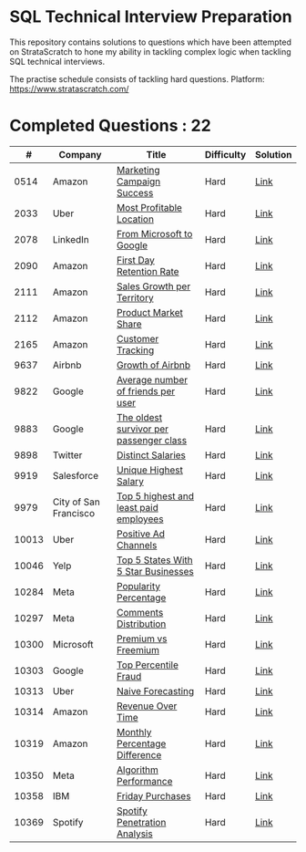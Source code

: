 # SQL Technical Interview Preparation

This repository contains solutions to questions which have been attempted on StrataScratch to hone my ability in tackling complex logic when tackling SQL technical interviews.

The practise schedule consists of tackling hard questions.
Platform: https://www.stratascratch.com/
# Completed Questions : 22

|  #  | Company |Title | Difficulty | Solution |   
| ----- | ------------- | ------------- | ------------- | ------------- |  
| 0514  | Amazon | [Marketing Campaign Success](https://platform.stratascratch.com/coding/514-marketing-campaign-success-advanced?code_type=3) | Hard | [Link](sql/514) |
| 2033 | Uber | [Most Profitable Location](https://platform.stratascratch.com/coding/2033-find-the-most-profitable-location?code_type=3) | Hard | [Link](sql/2033) |
| 2078 | LinkedIn | [From Microsoft to Google](https://platform.stratascratch.com/coding/2078-from-microsoft-to-google?code_type=3) | Hard | [Link](sql/2078) |
| 2090 | Amazon | [First Day Retention Rate](https://platform.stratascratch.com/coding/2090-first-day-retention-rate?code_type=3)  | Hard | [Link](sql/2090) |
| 2111 | Amazon | [Sales Growth per Territory](https://platform.stratascratch.com/coding/2111-sales-growth-per-territory?code_type=3) | Hard | [Link](sql/2111) |
| 2112 | Amazon | [Product Market Share](https://platform.stratascratch.com/coding/2112-product-market-share?code_type=3) | Hard | [Link](sql/2112) |
| 2165 | Amazon | [Customer Tracking](https://platform.stratascratch.com/coding/2136-customer-tracking?code_type=3) | Hard | [Link](sql/2165) |
| 9637 | Airbnb | [Growth of Airbnb](https://platform.stratascratch.com/coding/9637-growth-of-airbnb?code_type=3) | Hard | [Link](sql/9637) |
| 9822 | Google | [Average number of friends per user](https://platform.stratascratch.com/coding/9822-find-the-average-number-of-friends-a-user-has?code_type=3) | Hard | [Link](sql/9822) 
| 9883 | Google | [The oldest survivor per passenger class](https://platform.stratascratch.com/coding/9883-find-the-oldest-survivor-per-passenger-class?code_type=3) | Hard | [Link](sql/9883) |
| 9898 | Twitter | [Distinct Salaries](https://platform.stratascratch.com/coding/9898-unique-salaries?code_type=3) | Hard | [Link](sql/9898) |
| 9919 | Salesforce | [Unique Highest Salary](https://platform.stratascratch.com/coding/9919-unique-highest-salary?code_type=3) | Hard | [Link](sql/9919) |
| 9979 | City of San Francisco | [Top 5 highest and least paid employees](https://platform.stratascratch.com/coding/9979-find-the-top-5-highest-paid-and-top-5-least-paid-employees-in-2012?code_type=3) | Hard | [Link](sql/9979) |
| 10013 | Uber | [Positive Ad Channels](https://platform.stratascratch.com/coding/10013-positive-ad-channels?code_type=3) | Hard | [Link](sql/10013) |
| 10046 | Yelp | [Top 5 States With 5 Star Businesses](https://platform.stratascratch.com/coding/10046-top-5-states-with-5-star-businesses?code_type=3)| Hard | [Link](sql/10046) |
| 10284 | Meta | [Popularity Percentage](https://platform.stratascratch.com/coding/10284-popularity-percentage?code_type=3) | Hard | [Link](sql/10284) |
| 10297 | Meta | [Comments Distribution](https://platform.stratascratch.com/coding/10297-comments-distribution?code_type=3) | Hard | [Link](sql/10297) |
| 10300 | Microsoft  | [Premium vs Freemium](https://platform.stratascratch.com/coding/10300-premium-vs-freemium?code_type=3) | Hard | [Link](sql/10300) |
| 10303  | Google | [Top Percentile Fraud](https://platform.stratascratch.com/coding/10303-top-percentile-fraud?code_type=3)  | Hard | [Link](sql/10303) |
| 10313 | Uber | [Naive Forecasting](https://platform.stratascratch.com/coding/10313-naive-forecasting?code_type=3) | Hard | [Link](sql/10313) |
| 10314 | Amazon | [Revenue Over Time](https://platform.stratascratch.com/coding/10314-revenue-over-time?code_type=3) | Hard | [Link](sql/10314) |
| 10319 | Amazon | [Monthly Percentage Difference](https://platform.stratascratch.com/coding/10319-monthly-percentage-difference?code_type=3) | Hard | [Link](sql/10319) |
| 10350 | Meta | [Algorithm Performance](https://platform.stratascratch.com/coding/10350-algorithm-performance?code_type=3) | Hard | [Link](sql/10350) |
| 10358 | IBM | [Friday Purchases](https://platform.stratascratch.com/coding/10358-friday-purchases?code_type=3) | Hard | [Link](sql/10358) |
| 10369 | Spotify | [Spotify Penetration Analysis](https://platform.stratascratch.com/coding/10369-spotify-penetration-analysis?code_type=3)  | Hard | [Link](sql/10369) |

















